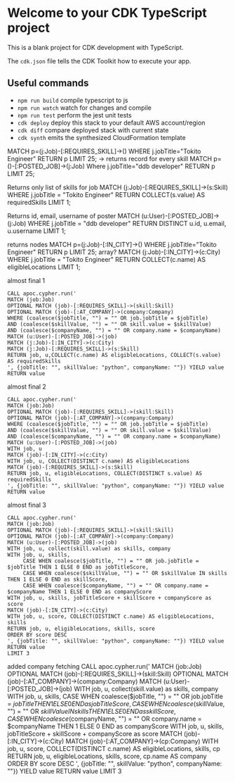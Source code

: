 # Welcome to your CDK TypeScript project

This is a blank project for CDK development with TypeScript.

The `cdk.json` file tells the CDK Toolkit how to execute your app.

## Useful commands

- `npm run build` compile typescript to js
- `npm run watch` watch for changes and compile
- `npm run test` perform the jest unit tests
- `cdk deploy` deploy this stack to your default AWS account/region
- `cdk diff` compare deployed stack with current state
- `cdk synth` emits the synthesized CloudFormation template

MATCH p=(j:Job)-[:REQUIRES_SKILL]->() WHERE j.jobTitle="Tokito Engineer" RETURN p LIMIT 25; -> returns record for every skill
MATCH p=()-[:POSTED_JOB]->(j:Job) Where j.jobTitle="ddb developer" RETURN p LIMIT 25;

Returns only list of skills for job
MATCH (j:Job)-[:REQUIRES_SKILL]->(s:Skill)
WHERE j.jobTitle = "Tokito Engineer"
RETURN COLLECT(s.value) AS requiredSkills
LIMIT 1;

Returns id, email, username of poster
MATCH (u:User)-[:POSTED_JOB]->(j:Job)
WHERE j.jobTitle = "ddb developer"
RETURN DISTINCT u.id, u.email, u.username
LIMIT 1;

returns nodes
MATCH p=(j:Job)-[:IN_CITY]->() WHERE j.jobTitle="Tokito Engineer" RETURN p LIMIT 25;
array?
MATCH (j:Job)-[:IN_CITY]->(c:City)
WHERE j.jobTitle = "Tokito Engineer"
RETURN COLLECT(c.name) AS eligibleLocations
LIMIT 1;

almost final 1

```
CALL apoc.cypher.run('
MATCH (job:Job)
OPTIONAL MATCH (job)-[:REQUIRES_SKILL]->(skill:Skill)
OPTIONAL MATCH (job)-[:AT_COMPANY]->(company:Company)
WHERE (coalesce($jobTitle, "") = "" OR job.jobTitle = $jobTitle)
AND (coalesce($skillValue, "") = "" OR skill.value = $skillValue)
AND (coalesce($companyName, "") = "" OR company.name = $companyName)
MATCH (u:User)-[:POSTED_JOB]->(job)
MATCH (j:Job)-[:IN_CITY]->(c:City)
MATCH (j:Job)-[:REQUIRES_SKILL]->(s:Skill)
RETURN job, u,COLLECT(c.name) AS eligibleLocations, COLLECT(s.value) AS requiredSkills
', {jobTitle: "", skillValue: "python", companyName: ""}) YIELD value RETURN value
```

almost final 2

```
CALL apoc.cypher.run('
MATCH (job:Job)
OPTIONAL MATCH (job)-[:REQUIRES_SKILL]->(skill:Skill)
OPTIONAL MATCH (job)-[:AT_COMPANY]->(company:Company)
WHERE (coalesce($jobTitle, "") = "" OR job.jobTitle = $jobTitle)
AND (coalesce($skillValue, "") = "" OR skill.value = $skillValue)
AND (coalesce($companyName, "") = "" OR company.name = $companyName)
MATCH (u:User)-[:POSTED_JOB]->(job)
WITH job, u
MATCH (job)-[:IN_CITY]->(c:City)
WITH job, u, COLLECT(DISTINCT c.name) AS eligibleLocations
MATCH (job)-[:REQUIRES_SKILL]->(s:Skill)
RETURN job, u, eligibleLocations, COLLECT(DISTINCT s.value) AS requiredSkills
', {jobTitle: "", skillValue: "python", companyName: ""}) YIELD value RETURN value
```

almost final 3

```
CALL apoc.cypher.run('
MATCH (job:Job)
OPTIONAL MATCH (job)-[:REQUIRES_SKILL]->(skill:Skill)
OPTIONAL MATCH (job)-[:AT_COMPANY]->(company:Company)
MATCH (u:User)-[:POSTED_JOB]->(job)
WITH job, u, collect(skill.value) as skills, company
WITH job, u, skills,
     CASE WHEN coalesce($jobTitle, "") = "" OR job.jobTitle = $jobTitle THEN 1 ELSE 0 END as jobTitleScore,
     CASE WHEN coalesce($skillValue, "") = "" OR $skillValue IN skills THEN 1 ELSE 0 END as skillScore,
     CASE WHEN coalesce($companyName, "") = "" OR company.name = $companyName THEN 1 ELSE 0 END as companyScore
WITH job, u, skills, jobTitleScore + skillScore + companyScore as score
MATCH (job)-[:IN_CITY]->(c:City)
WITH job, u, score, COLLECT(DISTINCT c.name) AS eligibleLocations, skills
RETURN job, u, eligibleLocations, skills, score
ORDER BY score DESC
', {jobTitle: "", skillValue: "python", companyName: ""}) YIELD value RETURN value
LIMIT 3

```

added company fetching
CALL apoc.cypher.run('
MATCH (job:Job)
OPTIONAL MATCH (job)-[:REQUIRES_SKILL]->(skill:Skill)
OPTIONAL MATCH (job)-[:AT_COMPANY]->(company:Company)
MATCH (u:User)-[:POSTED_JOB]->(job)
WITH job, u, collect(skill.value) as skills, company
WITH job, u, skills,
CASE WHEN coalesce($jobTitle, "") = "" OR job.jobTitle = $jobTitle THEN 1 ELSE 0 END as jobTitleScore, 
     CASE WHEN coalesce($skillValue, "") = "" OR $skillValue IN skills THEN 1 ELSE 0 END as skillScore, 
     CASE WHEN coalesce($companyName, "") = "" OR company.name = $companyName THEN 1 ELSE 0 END as companyScore
WITH job, u, skills, jobTitleScore + skillScore + companyScore as score
MATCH (job)-[:IN_CITY]->(c:City)
MATCH (job)-[:AT_COMPANY]->(cp:Company)
WITH job, u, score, COLLECT(DISTINCT c.name) AS eligibleLocations, skills, cp
RETURN job, u, eligibleLocations, skills, score, cp.name AS company
ORDER BY score DESC
', {jobTitle: "", skillValue: "python", companyName: ""}) YIELD value RETURN value
LIMIT 3
